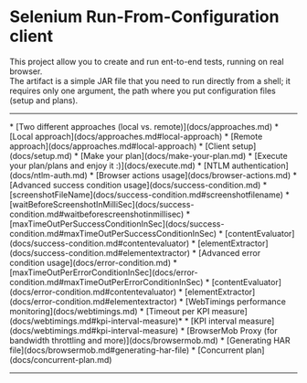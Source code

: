 # Selenium Run-From-Configuration client
This project allow you to create and run ent-to-end tests, running on real browser.<br/>
The artifact is a simple JAR file that you need to run directly from a shell; it requires only one argument, the path where you put configuration files (setup and plans).

<hr/>
* [Two different approaches (local vs. remote)](docs/approaches.md)
 * [Local approach](docs/approaches.md#local-approach)
 * [Remote approach](docs/approaches.md#local-approach)
* [Client setup](docs/setup.md)
* [Make your plan](docs/make-your-plan.md)
* [Execute your plan/plans and enjoy it :)](docs/execute.md)
* [NTLM authentication](docs/ntlm-auth.md)
* [Browser actions usage](docs/browser-actions.md)
* [Advanced success condition usage](docs/success-condition.md)
 * [screenshotFileName](docs/success-condition.md#screenshotfilename)
 * [waitBeforeScreenshotInMilliSec](docs/success-condition.md#waitbeforescreenshotinmillisec)
 * [maxTimeOutPerSuccessConditionInSec](docs/success-condition.md#maxTimeOutPerSuccessConditionInSec)
 * [contentEvaluator](docs/success-condition.md#contentevaluator)
 * [elementExtractor](docs/success-condition.md#elementextractor)
* [Advanced error condition usage](docs/error-condition.md)
 * [maxTimeOutPerErrorConditionInSec](docs/error-condition.md#maxTimeOutPerErrorConditionInSec)
 * [contentEvaluator](docs/error-condition.md#contentevaluator)
 * [elementExtractor](docs/error-condition.md#elementextractor)
* [WebTimings performance monitoring](docs/webtimings.md)
 * [Timeout per KPI measure](docs/webtimings.md#kpi-interval-measure)*
 * [KPI interval measure](docs/webtimings.md#kpi-interval-measure)
* [BrowserMob Proxy (for bandwidth throttling and more)](docs/browsermob.md)
 * [Generating HAR file](docs/browsermob.md#generating-har-file)
* [Concurrent plan](docs/concurrent-plan.md)
<hr/>